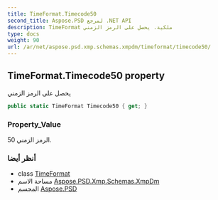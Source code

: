 ```yaml
---
title: TimeFormat.Timecode50
second_title: Aspose.PSD لمرجع .NET API
description: TimeFormat ملكية. يحصل على الرمز الزمني
type: docs
weight: 90
url: /ar/net/aspose.psd.xmp.schemas.xmpdm/timeformat/timecode50/
---
```

## TimeFormat.Timecode50 property

يحصل على الرمز الزمني

```csharp
public static TimeFormat Timecode50 { get; }
```

### Property_Value

الرمز الزمني 50.

### أنظر أيضا

* class [TimeFormat](../)
* مساحة الاسم [Aspose.PSD.Xmp.Schemas.XmpDm](../../timeformat/)
* المجسم [Aspose.PSD](../../../)


